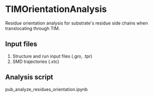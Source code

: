 # TIMOrientationAnalysis
Residue orientation analysis for substrate's residue side chains when translocating through TIM.

## Input files
1. Structure and run input files (.gro, .tpr)
2. SMD trajectories (.xtc)

## Analysis script
pub_analyze_residues_orientation.ipynb

